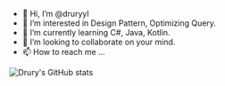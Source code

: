 - 👋 Hi, I’m @druryyl
- 👀 I’m interested in Design Pattern, Optimizing Query.
- 🌱 I’m currently learning C#, Java, Kotlin.
- 💞️ I’m looking to collaborate on your mind.
- 📫 How to reach me ...

<!---
druryyl/druryyl is a ✨ special ✨ repository because its `README.md` (this file) appears on your GitHub profile.
You can click the Preview link to take a look at your changes.
--->
![Drury's GitHub stats](https://github-readme-stats.vercel.app/api?username=druryyl&show_icons=true&theme=radical)
